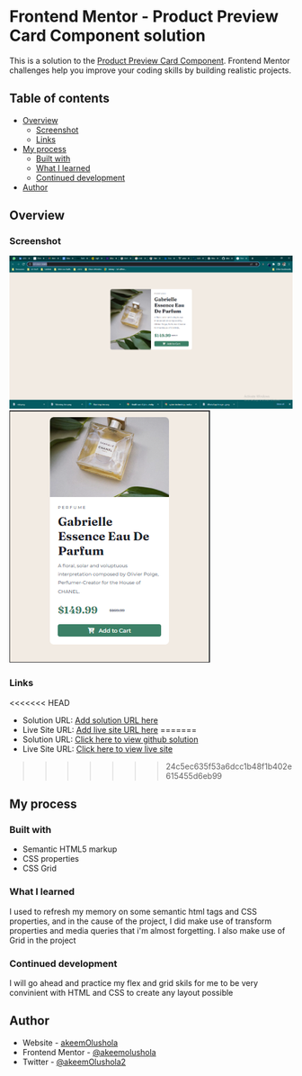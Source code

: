# Frontend Mentor - Product Preview Card Component solution

This is a solution to the [Product Preview Card Component](https://www.frontendmentor.io/challenges/product-preview-card-component-GO7UmttRfa). Frontend Mentor challenges help you improve your coding skills by building realistic projects. 

## Table of contents

- [Overview](#overview)
  - [Screenshot](#screenshot)
  - [Links](#links)
- [My process](#my-process)
  - [Built with](#built-with)
  - [What I learned](#what-i-learned)
  - [Continued development](#continued-development)
- [Author](#author)


## Overview

### Screenshot

![](./screenshot_desktop.png)
![](./screenshot_mobile.png)


### Links

<<<<<<< HEAD
- Solution URL: [Add solution URL here](https://github.com/akeemolushola/product_component_frontendmentor)
- Live Site URL: [Add live site URL here](https://akeemolushola.github.io/product_component_frontendmentor/)
=======
- Solution URL: [Click here to view github solution](https://github.com/akeemolushola/product_component_frontendmentor)
- Live Site URL: [Click here to view live site](https://your-live-site-url.com)
>>>>>>> 24c5ec635f53a6dcc1b48f1b402e615455d6eb99

## My process

### Built with

- Semantic HTML5 markup
- CSS properties
- CSS Grid


### What I learned

I used to refresh my memory on some semantic html tags and CSS properties, and in the cause of the project, I did make use of transform properties and media queries that i'm almost forgetting. I also make use of Grid in the project

### Continued development

I will go ahead and practice my flex and grid skils for me to be very convinient with HTML and CSS to create any layout possible



## Author

- Website - [akeemOlushola](https://github.com/akeemolushola)
- Frontend Mentor - [@akeemolushola](https://www.frontendmentor.io/profile/akeemolushola)
- Twitter - [@akeemOlushola2](https://twitter.com/akeemolushola2)

